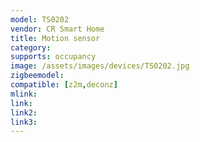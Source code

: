```yaml
---
model: TS0202
vendor: CR Smart Home 
title: Motion sensor
category:
supports: occupancy
image: /assets/images/devices/TS0202.jpg
zigbeemodel: 
compatible: [z2m,deconz]
mlink: 
link: 
link2: 
link3: 
---
```


